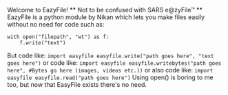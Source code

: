 Welcome to EazyFile!
** Not to be confused with SARS e@zyFile™  **
EazyFile is a python module by Nikan which lets you make files easily without no need for code such as:

    with open("filepath", "wt") as f:
        f.write("text")
But code like:
`import easyfile
easyfile.write("path goes here", "text goes here")`
or code like:
`import easyfile
easyfile.writebytes("path goes here", #Bytes go here (images, videos etc.))`
or also code like:
`import easyfile
easyfile.read("path goes here")`
Using open() is boring to me too, but now that EasyFile exists there's no need.
